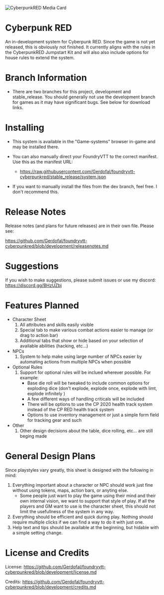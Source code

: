 ![CyberpunkRED Media Card](https://github.com/Gerdofal/foundryvtt-cyberpunkred/blob/development/css/cpredmediacard.png?raw=true "CyberpunkRED Media Card")
# Cyberpunk RED

An in-development system for Cyberpunk RED. Since the game is not yet released, this is obviously not finished. It currently aligns with the rules in the CyberpunkRED Jumpstart Kit and will also also include options for house rules to extend the system.

# Branch Information

- There are two branches for this project, development and stable_release. You should generally not use the development branch for games as it may have significant bugs. See below for download links.

# Installing

- This system is available in the "Game-systems" browser in-game and may be installed there.

- You can also manually direct your FoundryVTT to the correct manifest. Use this as the manifest URL:
  - https://raw.githubusercontent.com/Gerdofal/foundryvtt-cyberpunkred/stable_release/system.json

- If you want to manually install the files from the dev branch, feel free. I don't recommend this.

# Release Notes

Release notes (and plans for future releases) are in their own file. Please see:

https://github.com/Gerdofal/foundryvtt-cyberpunkred/blob/development/releasenotes.md

# Suggestions

If you wish to make suggestions, please submit issues or use my discord: https://discord.gg/BHzUZbj

# Features Planned

- Character Sheet
  1. All attributes and skills easily visible
  2. Special tab to make various combat actions easier to manage (or drag to action bar)
  3. Additional tabs that show or hide based on your selection of available abilities (hacking, etc...)
- NPCs
  1. System to help make using large number of NPCs easier by automating actions from multiple NPCs when possible
- Optional Rules
  1. Support for optional rules will be inclued wherever possible. For example:
     - Base die roll will be tweaked to include common options for exploding dice (don't explode, explode once, explode with limt, explode infinitely )
     - A few different ways of handling criticals will be included
     - There will be options to use the CP 2020 health track system instead of the CP RED health track system
     - Options to use inventory management or just a simple form field for tracking gear and such
- Other
  1. Other design decisions about the table, dice rolling, etc... are still beging made
  
# General Design Plans

Since playstyles vary greatly, this sheet is designed with the following in mind:

1. Everything important about a character or NPC should work just fine without using tokens, maps, action bars, or anyting else.
   - Some people just want to play the game using their mind and their own internal vision, we want to support that style of play. If all the players and GM want to use is the character sheet, this should not limit the usefullness of the system in any way.
2. Everything should be efficient and quick during play. Nothing should require multiple clicks if we can find a way to do it with just one.
3. Help text and tips should be available at the beginning, but hidable with a simple setting change.

# License and Credits

License:
https://github.com/Gerdofal/foundryvtt-cyberpunkred/blob/development/license.md

Credits:
https://github.com/Gerdofal/foundryvtt-cyberpunkred/blob/development/credits.md


